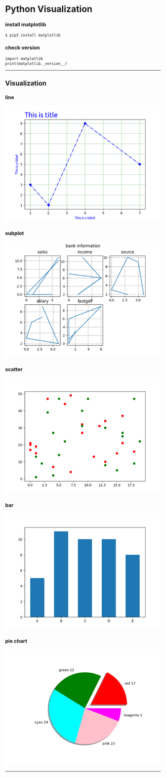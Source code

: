 # Python Visualization

### install matplotlib

```
$ pip3 install matplotlib
```

### check version

```
import matplotlib
print(matplotlib._version__)
```

---

## Visualization

### line

![line](./images/plot.png)

### subplot

![subplot](./images/subplot.png)

### scatter

![scatter](./images/scatter.png)

### bar

![bar](./images/bar.png)

### pie chart

![pie](./images/pie.png)

---

